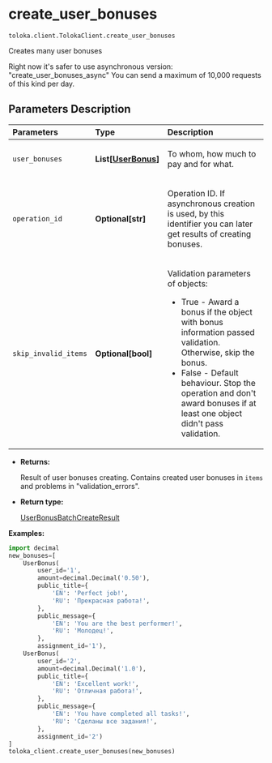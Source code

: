 # create_user_bonuses
`toloka.client.TolokaClient.create_user_bonuses`

Creates many user bonuses


Right now it's safer to use asynchronous version: "create_user_bonuses_async"
You can send a maximum of 10,000 requests of this kind per day.

## Parameters Description

| Parameters | Type | Description |
| :----------| :----| :-----------|
`user_bonuses`|**List\[[UserBonus](toloka.client.user_bonus.UserBonus.md)\]**|<p>To whom, how much to pay and for what.</p>
`operation_id`|**Optional\[str\]**|<p>Operation ID. If asynchronous creation is used, by this identifier you can later get results of creating bonuses.</p>
`skip_invalid_items`|**Optional\[bool\]**|<p>Validation parameters of objects:<ul><li>True - Award a bonus if the object with bonus information passed validation. Otherwise, skip the bonus.</li><li>False - Default behaviour. Stop the operation and don&#x27;t award bonuses if at least one object didn&#x27;t pass validation.</li></ul></p>

* **Returns:**

  Result of user bonuses creating. Contains created user bonuses in `items` and
problems in "validation_errors".

* **Return type:**

  [UserBonusBatchCreateResult](toloka.client.batch_create_results.UserBonusBatchCreateResult.md)

**Examples:**

```python
import decimal
new_bonuses=[
    UserBonus(
        user_id='1',
        amount=decimal.Decimal('0.50'),
        public_title={
            'EN': 'Perfect job!',
            'RU': 'Прекрасная работа!',
        },
        public_message={
            'EN': 'You are the best performer!',
            'RU': 'Молодец!',
        },
        assignment_id='1'),
    UserBonus(
        user_id='2',
        amount=decimal.Decimal('1.0'),
        public_title={
            'EN': 'Excellent work!',
            'RU': 'Отличная работа!',
        },
        public_message={
            'EN': 'You have completed all tasks!',
            'RU': 'Сделаны все задания!',
        },
        assignment_id='2')
]
toloka_client.create_user_bonuses(new_bonuses)
```
